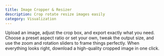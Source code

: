 ```yaml
---
title: Image Cropper & Resizer
description: Crop rotate resize images easily
category: Visualization
---
```


Upload an image, adjust the crop box, and export exactly what you need. Choose a preset aspect ratio or set your own, tweak the output size, and use the zoom and rotation sliders to frame things perfectly. When everything looks right, download a high-quality cropped image in one click.
